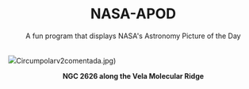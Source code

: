 <div align="center">
  <h1>
    NASA-APOD
  </h1>
</div>
  
<div align="center">
  A fun program that displays NASA's Astronomy Picture of the Day
</div>

<br>

![](https://apod.nasa.gov/apod/image/2302/NGC_2626_CDK_700_II_20_Jan_2023.jpg)Circumpolarv2comentada.jpg)

<p align = "center">
  <b>NGC 2626 along the Vela Molecular Ridge</b>
</p>
